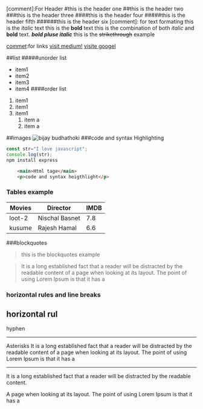 [comment]:For Header
#this is the header one
##this is the header two
###this is the header three
####this is the header four
#####this is the header fifth
######this is the header six
[comment]: for text formating
this is the _italic_ text
this is the **bold** text
this is the combination of both _italic_ and **bold** text.
**_bold pluse italic_**
this is the ~~strikethrough~~ example

[commet]:for links
[visit medium!](http://medium.com)
[visite googel](https://www.google.com "Google's homepage")

[commet]:List
##list
#####unorder list
* item1
* item2
* item3
* item4
####order list
1. item1
1. item1
1. item1
    1. item a
    1. item a

##images
 ![bijay budhathoki](https://source.unsplash.com/random/50X50 "logo title here")
###code and syntax Highlighting
```javascript
const str="I love javascript";
console.log(str);
npm install express
```
```HTML
    <main>Html tage</main>
    <p>code and syntax heigthlight</p>
```
### Tables example
|Movies|   Director   |IMDB|
|------|--------------|-----|
|loot-2|Nischal Basnet| 7.8 |
|kusume|Rajesh Hamal  | 6.6 |
###blockquotes
>this is the blockquotes example

>It is a long established fact that a reader will be distracted by the readable content of a page when looking at its layout. The point of using Lorem Ipsum is that it has a

### horizontal rules and line breaks
horizontal rul
---
hyphen
***
Asterisks
It is a long established fact that a reader will be distracted by the readable content of a page when looking at its layout. The point of using Lorem Ipsum is that it has a
___

It is a long established fact that a reader will be distracted by the readable content.

A page when looking at its layout. The point of using Lorem Ipsum is that it has a
